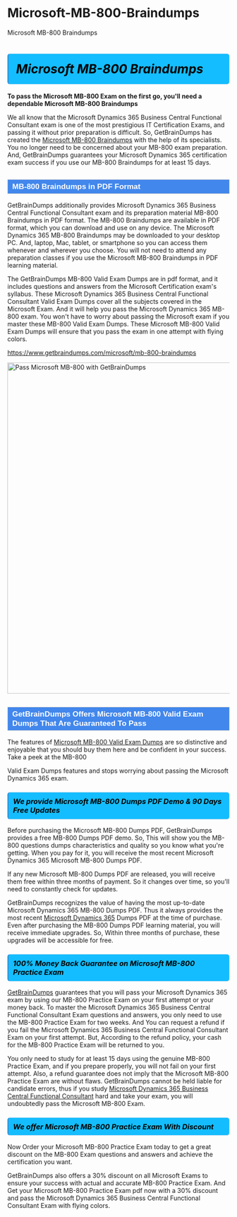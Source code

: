 # Microsoft-MB-800-Braindumps
Microsoft MB-800 Braindumps
<h1><strong><span style="display: block; color: #000000; background: #14BDFF; border: 0.5px solid #AED6F1; border-left: 3px solid #3498DB; padding: .6em; border-radius: 6px;">                     <em>Microsoft MB-800 <span class="exam_variation">Braindumps</span> </em>                </span></strong>            </h1>                        <p><strong>To pass the Microsoft MB-800 Exam on the first go, you'll need a dependable Microsoft MB-800 <span class="exam_variation">Braindumps</span></strong></p>                        <p>We all know that the Microsoft Dynamics 365 Business Central Functional Consultant exam is one of the most prestigious IT Certification Exams,             and passing it without prior preparation is difficult. So, GetBrainDumps has created the <a href="https://www.getbraindumps.com/microsoft/mb-800-braindumps">Microsoft MB-800 <span class="exam_variation">Braindumps</span></a> with the help of its specialists.             You no longer need to be concerned about your MB-800 exam preparation. And, GetBrainDumps guarantees your Microsoft Dynamics 365 certification             exam success if you use our MB-800 <span class="exam_variation">Braindumps</span> for at least 15 days.</p>                        <h2 style="background: #4287ec; border: 1px solid #cccccc; padding: 5px 10px;">                <span style="color: #ffffff;">                    <span style="font-size: 11pt;">                        <span style="line-height: normal;">                            <span style="font-family: Calibri,sans-serif;">                                <strong>                                    <span style="font-size: 13.0pt;">MB-800 <span class="exam_variation">Braindumps</span> in PDF Format</span>                                </strong>                            </span>                        </span>                    </span>                </span>            </h2>                        <p>GetBrainDumps additionally provides Microsoft Dynamics 365 Business Central Functional Consultant exam and its preparation material MB-800 <span class="exam_variation">Braindumps</span> in PDF format.             The MB-800 <span class="exam_variation">Braindumps</span> are available in PDF format, which you can download and use on any device. The Microsoft Dynamics 365 MB-800 <span class="exam_variation">Braindumps</span> may be downloaded             to your desktop PC. And, laptop, Mac, tablet, or smartphone so you can access them whenever and wherever you choose. You will not need to attend any preparation classes if you use             the Microsoft MB-800 <span class="exam_variation">Braindumps</span> in PDF learning material. </p>                        <p>The GetBrainDumps MB-800 <span class="exam_variation2">Valid Exam Dumps</span> are in pdf format, and  it includes questions and answers from the Microsoft Certification exam's syllabus. These             Microsoft Dynamics 365 Business Central Functional Consultant <span class="exam_variation2">Valid Exam Dumps</span> cover all the subjects covered in the Microsoft Exam. And it will help you pass the             Microsoft Dynamics 365 MB-800 exam. You won't have to worry about passing the Microsoft exam if you master these MB-800 <span class="exam_variation2">Valid Exam Dumps</span>.             These Microsoft MB-800 <span class="exam_variation2">Valid Exam Dumps</span> will ensure that you pass the exam in one attempt with flying colors.</p>                        <p><a href="https://www.getbraindumps.com/microsoft/mb-800-braindumps">https://www.getbraindumps.com/microsoft/mb-800-braindumps</a></p>                        <p><a href="https://www.getbraindumps.com/"><img src="https://www.getbraindumps.com/images/get-updated-exam-questions-with-discount-getbraindumps.jpg" class="postImage" alt="Pass Microsoft MB-800 with GetBrainDumps" width="750"></a></p>                            <h2 style="background: #4287ec; border: 1px solid #cccccc; padding: 5px 10px;">                <span style="color: #ffffff;">                    <span style="font-size: 11pt;">                        <span style="line-height: normal;">                            <span style="font-family: Calibri,sans-serif;">                                <strong>                                    <span style="font-size: 13.0pt;">GetBrainDumps Offers Microsoft MB-800 <span class="exam_variation2">Valid Exam Dumps</span> That Are Guaranteed To Pass</span>                                </strong>                            </span>                        </span>                    </span>                </span>            </h2>                        <p>The features of <a href="https://www.getbraindumps.com/microsoft-braindumps.html">Microsoft MB-800 <span class="exam_variation2">Valid Exam Dumps</span></a> are so distinctive and enjoyable that you should buy them here and be confident in your success. Take a peek at the MB-800</p>            <p> <span class="exam_variation2">Valid Exam Dumps</span> features and stops worrying about passing the Microsoft Dynamics 365 exam.</p>                        <h3>                <strong>                    <span style="display: block; color: #000000; background: #14BDFF; border: 0.5px solid #AED6F1; border-left: 3px solid #3498DB; padding: .6em; border-radius: 6px;">                        <em>We provide Microsoft MB-800 <span class="exam_variation3">Dumps PDF</span> Demo &amp; 90 Days Free Updates</em>                    </span>                </strong>            </h3>                        <p>Before purchasing the Microsoft MB-800 <span class="exam_variation3">Dumps PDF</span>, GetBrainDumps provides a free MB-800 <span class="exam_variation3">Dumps PDF</span> demo. So, This will show you the MB-800 questions dumps             characteristics and quality so you know what you're getting. When you pay for it, you will receive the most recent             Microsoft Dynamics 365 Microsoft MB-800 <span class="exam_variation3">Dumps PDF</span>.</p>                        <p>If any new Microsoft MB-800 <span class="exam_variation3">Dumps PDF</span> are released, you will receive them free within three months of payment.             So it changes over time, so you'll need to constantly check for updates.</p>                        <p>GetBrainDumps recognizes the value of having the most up-to-date Microsoft Dynamics 365 MB-800 <span class="exam_variation3">Dumps PDF</span>. Thus it always provides the most recent             <a href="https://www.getbraindumps.com/microsoft/microsoft-dynamics-365-braindumps.html">Microsoft Dynamics 365</a> <span class="exam_variation3">Dumps PDF</span> at the time of purchase. Even after purchasing the MB-800 <span class="exam_variation3">Dumps PDF</span> learning material, you will receive immediate upgrades.             So, Within three months of purchase, these upgrades will be accessible for free.</p>                        <h3>                <strong>                    <span style="display: block; color: #000000; background: #14BDFF; border: 0.5px solid #AED6F1; border-left: 3px solid #3498DB; padding: .6em; border-radius: 6px;">                        <em>100% Money Back Guarantee on Microsoft MB-800 <span class="exam_variation4">Practice Exam</span></em>                    </span>                </strong>            </h3>                        <p><a href="https://www.getbraindumps.com/">GetBrainDumps</a> guarantees that you will pass your Microsoft Dynamics 365 exam by using our MB-800 <span class="exam_variation4">Practice Exam</span> on your first attempt or your money back.             To master the Microsoft Dynamics 365 Business Central Functional Consultant Exam questions and answers, you only need to use the MB-800 <span class="exam_variation4">Practice Exam</span> for             two weeks. And You can request a refund if you fail the Microsoft Dynamics 365 Business Central Functional Consultant Exam on your first attempt. But, According to the refund policy, your cash             for the MB-800 <span class="exam_variation4">Practice Exam</span> will be returned to you.</p>                        <p>You only need to study for at least 15 days using the genuine MB-800 <span class="exam_variation4">Practice Exam</span>, and if you prepare properly, you will not fail on your first attempt.             Also, a refund guarantee does not imply that the Microsoft MB-800 <span class="exam_variation4">Practice Exam</span> are without flaws. GetBrainDumps cannot be held liable for candidate errors,             thus if you study <a href="https://www.getbraindumps.com/microsoft/mb-800-braindumps">Microsoft Dynamics 365 Business Central Functional Consultant</a> hard and take your exam, you will undoubtedly pass the Microsoft MB-800 Exam. </p>                        <h3>                <strong>                    <span style="display: block; color: #000000; background: #14BDFF; border: 0.5px solid #AED6F1; border-left: 3px solid #3498DB; padding: .6em; border-radius: 6px;">                        <em>We offer Microsoft MB-800 <span class="exam_variation4">Practice Exam</span> With Discount</em>                    </span>                </strong>            </h3>                        <p>Now Order your Microsoft MB-800 <span class="exam_variation4">Practice Exam</span> today to get a great discount on the MB-800 Exam questions and answers and achieve the certification you want.</p>                        <p>GetBrainDumps also offers a 30% discount on all Microsoft Exams to ensure your success with actual and accurate MB-800 <span class="exam_variation4">Practice Exam</span>. And Get your Microsoft MB-800 <span class="exam_variation4">Practice Exam</span>             pdf now with a 30% discount and pass the Microsoft Dynamics 365 Business Central Functional Consultant Exam with flying colors.</p>                    
